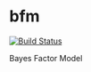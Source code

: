 bfm
===
[![Build Status](https://travis-ci.org/jdanielnd/bfm.png)](https://travis-ci.org/jdanielnd/bfm)

Bayes Factor Model
